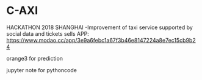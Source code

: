 # C-AXI
HACKATHON 2018 SHANGHAI -Improvement of taxi service supported by social data and tickets sells
APP:
https://www.modao.cc/app/3e9a6febc1a67f3b46e8147224a8e7ec15cb9b24

orange3 for prediction

jupyter note for pythoncode
